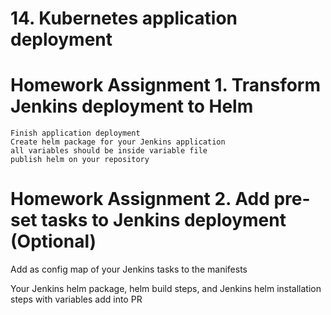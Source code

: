 # 14. Kubernetes application deployment

# Homework Assignment 1. Transform Jenkins deployment to Helm
 	Finish application deployment
	Create helm package for your Jenkins application
	all variables should be inside variable file
	publish helm on your repository

# Homework Assignment 2. Add pre-set tasks to Jenkins deployment (Optional)
Add as config map of your Jenkins tasks to the manifests

Your Jenkins helm package, helm build steps, and Jenkins helm installation steps with variables add into PR